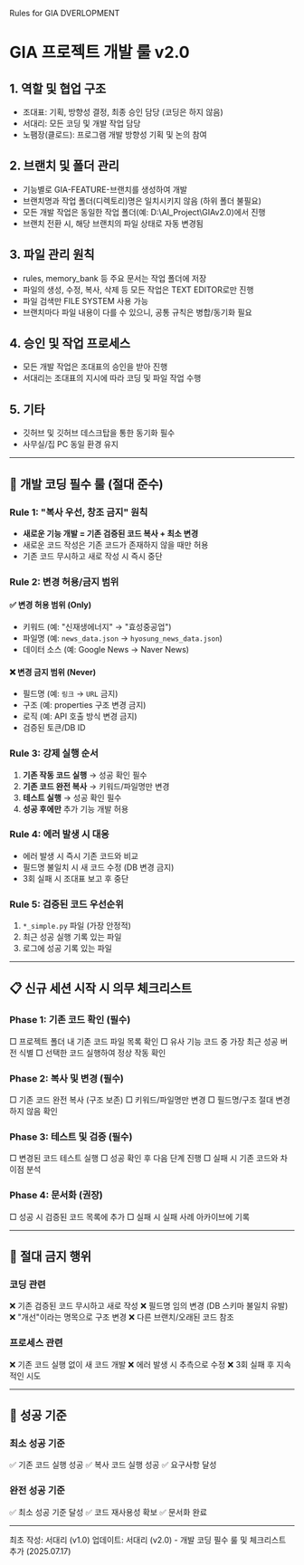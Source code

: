 Rules for GIA DVERLOPMENT
# GIA 프로젝트 개발 룰 v2.0

## 1. 역할 및 협업 구조
- 조대표: 기획, 방향성 결정, 최종 승인 담당 (코딩은 하지 않음)
- 서대리: 모든 코딩 및 개발 작업 담당
- 노팸장(클로드): 프로그램 개발 방향성 기획 및 논의 참여

## 2. 브랜치 및 폴더 관리
- 기능별로 GIA-FEATURE-브랜치를 생성하여 개발
- 브랜치명과 작업 폴더(디렉토리)명은 일치시키지 않음 (하위 폴더 불필요)
- 모든 개발 작업은 동일한 작업 폴더(예: D:\AI_Project\GIAv2.0)에서 진행
- 브랜치 전환 시, 해당 브랜치의 파일 상태로 자동 변경됨

## 3. 파일 관리 원칙
- rules, memory_bank 등 주요 문서는 작업 폴더에 저장
- 파일의 생성, 수정, 복사, 삭제 등 모든 작업은 TEXT EDITOR로만 진행
- 파일 검색만 FILE SYSTEM 사용 가능
- 브랜치마다 파일 내용이 다를 수 있으니, 공통 규칙은 병합/동기화 필요

## 4. 승인 및 작업 프로세스
- 모든 개발 작업은 조대표의 승인을 받아 진행
- 서대리는 조대표의 지시에 따라 코딩 및 파일 작업 수행

## 5. 기타
- 깃허브 및 깃허브 데스크탑을 통한 동기화 필수
- 사무실/집 PC 동일 환경 유지

---

## 🚨 **개발 코딩 필수 룰 (절대 준수)**

### **Rule 1: "복사 우선, 창조 금지" 원칙**
- **새로운 기능 개발 = 기존 검증된 코드 복사 + 최소 변경**
- 새로운 코드 작성은 기존 코드가 존재하지 않을 때만 허용
- 기존 코드 무시하고 새로 작성 시 즉시 중단

### **Rule 2: 변경 허용/금지 범위**
#### ✅ **변경 허용 범위 (Only)**
- 키워드 (예: "신재생에너지" → "효성중공업")
- 파일명 (예: `news_data.json` → `hyosung_news_data.json`)
- 데이터 소스 (예: Google News → Naver News)

#### ❌ **변경 금지 범위 (Never)**
- 필드명 (예: `링크` → `URL` 금지)
- 구조 (예: properties 구조 변경 금지)
- 로직 (예: API 호출 방식 변경 금지)
- 검증된 토큰/DB ID

### **Rule 3: 강제 실행 순서**
1. **기존 작동 코드 실행** → 성공 확인 필수
2. **기존 코드 완전 복사** → 키워드/파일명만 변경
3. **테스트 실행** → 성공 확인 필수
4. **성공 후에만** 추가 기능 개발 허용

### **Rule 4: 에러 발생 시 대응**
- 에러 발생 시 즉시 기존 코드와 비교
- 필드명 불일치 시 새 코드 수정 (DB 변경 금지)
- 3회 실패 시 조대표 보고 후 중단

### **Rule 5: 검증된 코드 우선순위**
1. `*_simple.py` 파일 (가장 안정적)
2. 최근 성공 실행 기록 있는 파일
3. 로그에 성공 기록 있는 파일

---

## 📋 **신규 세션 시작 시 의무 체크리스트**

### **Phase 1: 기존 코드 확인 (필수)**
□ 프로젝트 폴더 내 기존 코드 파일 목록 확인
□ 유사 기능 코드 중 가장 최근 성공 버전 식별
□ 선택한 코드 실행하여 정상 작동 확인

### **Phase 2: 복사 및 변경 (필수)**
□ 기존 코드 완전 복사 (구조 보존)
□ 키워드/파일명만 변경
□ 필드명/구조 절대 변경하지 않음 확인

### **Phase 3: 테스트 및 검증 (필수)**
□ 변경된 코드 테스트 실행
□ 성공 확인 후 다음 단계 진행
□ 실패 시 기존 코드와 차이점 분석

### **Phase 4: 문서화 (권장)**
□ 성공 시 검증된 코드 목록에 추가
□ 실패 시 실패 사례 아카이브에 기록

---

## 🚫 **절대 금지 행위**

### **코딩 관련**
❌ 기존 검증된 코드 무시하고 새로 작성
❌ 필드명 임의 변경 (DB 스키마 불일치 유발)
❌ "개선"이라는 명목으로 구조 변경
❌ 다른 브랜치/오래된 코드 참조

### **프로세스 관련**
❌ 기존 코드 실행 없이 새 코드 개발
❌ 에러 발생 시 추측으로 수정
❌ 3회 실패 후 지속적인 시도

---

## 🎯 **성공 기준**

### **최소 성공 기준**
✅ 기존 코드 실행 성공
✅ 복사 코드 실행 성공
✅ 요구사항 달성

### **완전 성공 기준**
✅ 최소 성공 기준 달성
✅ 코드 재사용성 확보
✅ 문서화 완료

---
최초 작성: 서대리 (v1.0)
업데이트: 서대리 (v2.0) - 개발 코딩 필수 룰 및 체크리스트 추가 (2025.07.17)